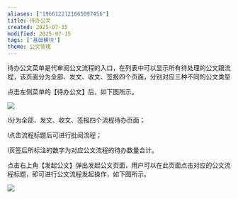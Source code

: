 ```yaml
---
aliases: ["1966122121665097456"]
title: 待办公文
created: 2025-07-15
modified: 2025-07-15
tags: ['基础模块']
theme: 公文管理
---
```


待办公文菜单是代审阅公文流程的入口，在列表中可以显示所有待处理的公文跟流程，该页面分为全部、发文、收文、签报四个页面，分别对应三种不同的公文类型

点击左侧菜单的【待办公文】后，如下图所示。

![](https://myhelpdoc.oss-cn-heyuan.aliyuncs.com/mdimages/82f9d64a4630bf5c09bd2b3788b7cdce.jpg)

l分为全部、发文、收文、签报四个流程待办页面；

l点击流程标题后可进行批阅流程；

l页签后所标注的数字为对应公文流程的待办数量合计。

点击右上角【发起公文】弹出发起公文页面，用户可以在此页面点击对应的公文流程标题，即可进行公文流程发起操作，如下图所示。

![](https://myhelpdoc.oss-cn-heyuan.aliyuncs.com/mdimages/3ea6dc3c03f1fb48f8a08e2cc6044056.jpg)

